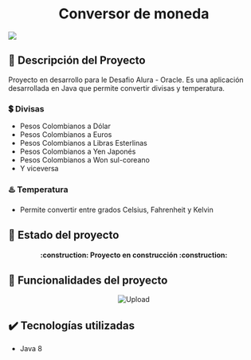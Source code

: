 <h1 align="center">Conversor de moneda</h1>

<p align="left">
   <img src="https://img.shields.io/badge/STATUS-EN%20DESAROLLO-green">
</p>

## 📖 Descripción del Proyecto
Proyecto en desarrollo para le Desafio Alura - Oracle. Es una aplicación desarrollada en Java que permite convertir divisas y temperatura.

### 💲 Divisas
- Pesos Colombianos a Dólar
- Pesos Colombianos a Euros
- Pesos Colombianos a Libras Esterlinas
- Pesos Colombianos a Yen Japonés
- Pesos Colombianos a Won sul-coreano
- Y viceversa

### ♨️ Temperatura
- Permite convertir entre grados Celsius, Fahrenheit y Kelvin

## 🔋 Estado del proyecto
<h4 align="center">
   :construction: Proyecto en construcción :construction:
</h4>

## 🔨 Funcionalidades del proyecto
<p align="center">
  <img src="https://usagif.com/wp-content/uploads/loading-12.gif" alt="Upload"/>
</p>

## ✔️ Tecnologías utilizadas
- Java 8
